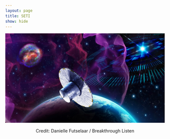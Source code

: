 ```yaml
---
layout: page
title: SETI
show: hide
---
```


![Seto Scheme](/images/seto_scheme.jpg "Seto Scheme")
<p style="text-align: center;">Credit: Danielle Futselaar / Breakthrough Listen</p>